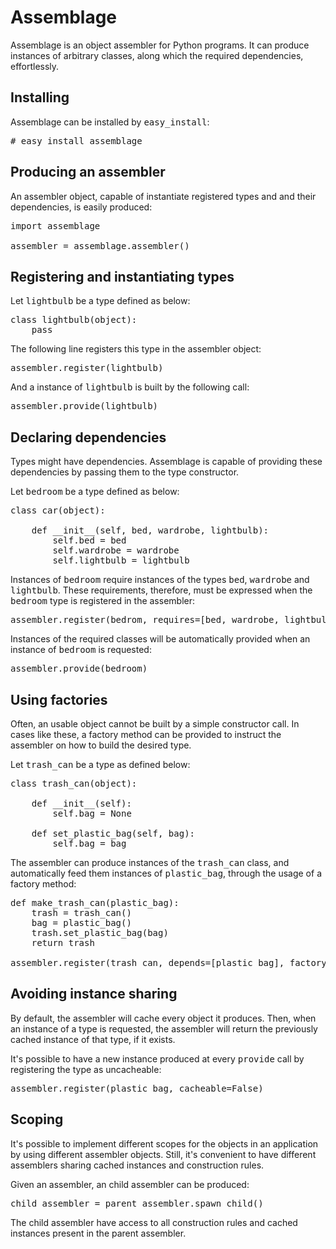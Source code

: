 Assemblage
==========

Assemblage is an object assembler for Python programs. It can produce instances of
arbitrary classes, along which the required dependencies, effortlessly.

Installing
----------

Assemblage can be installed by <tt>easy_install</tt>:

<pre>
# easy_install assemblage
</pre>


Producing an assembler
----------------------

An assembler object, capable of instantiate registered types and and their dependencies, is easily produced:

<pre>
import assemblage

assembler = assemblage.assembler()
</pre>

Registering and instantiating types
-----------------------------------

Let <tt>lightbulb</tt> be a type defined as below:

<pre>
class lightbulb(object):
    pass
</pre>

The following line registers this type in the assembler object:

<pre>
assembler.register(lightbulb)
</pre>

And a instance of <tt>lightbulb</tt> is built by the following call:

<pre>
assembler.provide(lightbulb)
</pre>

Declaring dependencies
----------------------

Types might have dependencies. Assemblage is capable of providing these dependencies by passing them to the type constructor.

Let <tt>bedroom</tt> be a type defined as below:

<pre>
class car(object):

    def __init__(self, bed, wardrobe, lightbulb):
        self.bed = bed
        self.wardrobe = wardrobe
        self.lightbulb = lightbulb
</pre>

Instances of <tt>bedroom</tt> require instances of the types <tt>bed</tt>, <tt>wardrobe</tt> and <tt>lightbulb</tt>. These requirements, therefore, must be expressed when the <tt>bedroom</tt> type is registered in the assembler:

<pre>
assembler.register(bedrom, requires=[bed, wardrobe, lightbulb])
</pre>

Instances of the required classes will be automatically provided when an instance of <tt>bedroom</tt> is requested:

<pre>
assembler.provide(bedroom)
</pre>

Using factories
---------------

Often, an usable object cannot be built by a simple constructor call. In cases like these, a factory method can be provided to instruct the assembler on how to build the desired type.

Let <tt>trash_can</tt> be a type as defined below:

<pre>
class trash_can(object):

    def __init__(self):
        self.bag = None
    
    def set_plastic_bag(self, bag):
        self.bag = bag
</pre>

The assembler can produce instances of the <tt>trash_can</tt> class, and automatically feed them instances of <tt>plastic_bag</tt>, through the usage of a factory method:

<pre>
def make_trash_can(plastic_bag):
    trash = trash_can()
    bag = plastic_bag()
    trash.set_plastic_bag(bag)
    return trash

assembler.register(trash_can, depends=[plastic_bag], factory=make_trash_can)
</pre>

Avoiding instance sharing
-------------------------

By default, the assembler will cache every object it produces. Then, when an instance of a type is requested, the assembler will return the previously cached instance of that type, if it exists.

It's possible to have a new instance produced at every <tt>provide</tt> call by registering the type as uncacheable:

<pre>
assembler.register(plastic_bag, cacheable=False)
</pre>

Scoping
-------

It's possible to implement different scopes for the objects in an application by using different assembler objects. Still, it's convenient to have different assemblers sharing cached instances and construction rules.

Given an assembler, an child assembler can be produced:

<pre>
child_assembler = parent_assembler.spawn_child()
</pre>

The child assembler have access to all construction rules and cached instances present in the parent assembler.

